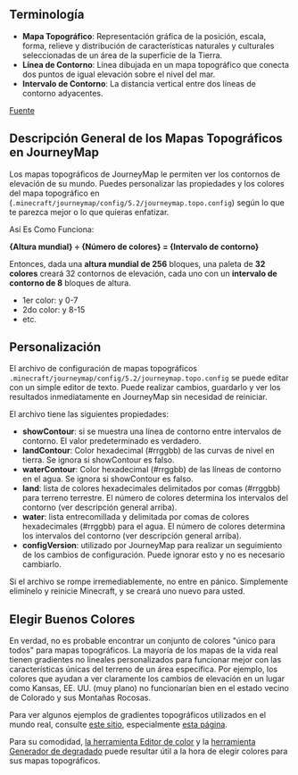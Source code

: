 ## **Terminología**

- **Mapa Topográfico**: Representación gráfica de la posición, escala, forma, relieve y distribución de características naturales y culturales seleccionadas de un área de la superficie de la Tierra.
- **Línea de Contorno**: Línea dibujada en un mapa topográfico que conecta dos puntos de igual elevación sobre el nivel del mar.
- **Intervalo de Contorno**: La distancia vertical entre dos líneas de contorno adyacentes.

[Fuente](https://quizlet.com/16183184/topographic-maps-terms-flash-cards)

## **Descripción General de los Mapas Topográficos en JourneyMap**

Los mapas topográficos de JourneyMap le permiten ver los contornos de elevación de su mundo. Puedes personalizar las propiedades y los colores del mapa topográfico en (`.minecraft/journeymap/config/5.2/journeymap.topo.config`) según lo que te parezca mejor o lo que quieras enfatizar.

Así Es Como Funciona:

**{Altura mundial} ÷ {Número de colores} = {Intervalo de contorno}**

Entonces, dada una **altura mundial de 256** bloques, una paleta de **32 colores** creará 32 contornos de elevación, cada uno con un **intervalo de contorno de 8** bloques de altura.

- 1er color: y 0-7
- 2do color: y 8-15
- etc.

## **Personalización**

El archivo de configuración de mapas topográficos `.minecraft/journeymap/config/5.2/journeymap.topo.config` se puede editar con un simple editor de texto. Puede realizar cambios, guardarlo y ver los resultados inmediatamente en JourneyMap sin necesidad de reiniciar.

El archivo tiene las siguientes propiedades:

- **showContour**: si se muestra una línea de contorno entre intervalos de contorno. El valor predeterminado es verdadero.
- **landContour**: Color hexadecimal (#rrggbb) de las curvas de nivel en tierra. Se ignora si showContour es falso.
- **waterContour**: Color hexadecimal (#rrggbb) de las líneas de contorno en el agua. Se ignora si showContour es falso.
- **land**: lista de colores hexadecimales delimitados por comas (#rrggbb) para terreno terrestre. El número de colores determina los intervalos del contorno (ver descripción general arriba).
- **water**: lista entrecomillada y delimitada por comas de colores hexadecimales (#rrggbb) para el agua. El número de colores determina los intervalos del contorno (ver descripción general arriba).
- **configVersion**: utilizado por JourneyMap para realizar un seguimiento de los cambios de configuración. Puede ignorar esto y no es necesario cambiarlo.

Si el archivo se rompe irremediablemente, no entre en pánico. Simplemente elimínelo y reinicie Minecraft, y se creará uno nuevo para usted.

## **Elegir Buenos Colores**

En verdad, no es probable encontrar un conjunto de colores "único para todos" para mapas topográficos. La mayoría de los mapas de la vida real tienen gradientes no lineales personalizados para funcionar mejor con las características únicas del terreno de un área específica. Por ejemplo, los colores que ayudan a ver claramente los cambios de elevación en un lugar como Kansas, EE. UU. (muy plano) no funcionarían bien en el estado vecino de Colorado y sus Montañas Rocosas.

Para ver algunos ejemplos de gradientes topográficos utilizados en el mundo real, consulte [este sitio](http://soliton.vm.bytemark.co.uk/pub/cpt-city/index.html), especialmente [esta página](https://soliton.vm.bytemark.co.uk/pub/cpt-city/views/topo.html).

Para su comodidad, [la herramienta Editor de color](https://jsfiddle.net/techbrew/4vm9as0o/embedded/result/) y la [herramienta Generador de degradado](https://jsfiddle.net/techbrew/umh423j0/embedded/resultado/) puede resultar útil a la hora de elegir colores para sus mapas topográficos.